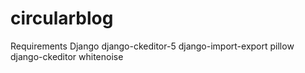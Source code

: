 # circularblog
Requirements
Django
django-ckeditor-5
django-import-export
pillow
django-ckeditor
whitenoise
